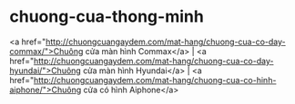 # chuong-cua-thong-minh
&lt;a href="http://chuongcuangaydem.com/mat-hang/chuong-cua-co-day-commax/">Chuông cửa màn hình Commax&lt;/a> | &lt;a href="http://chuongcuangaydem.com/mat-hang/chuong-cua-co-day-hyundai/">Chuông cửa màn hình Hyundai&lt;/a> | &lt;a href="http://chuongcuangaydem.com/mat-hang/chuong-cua-co-hinh-aiphone/">Chuông cửa có hình Aiphone&lt;/a>
